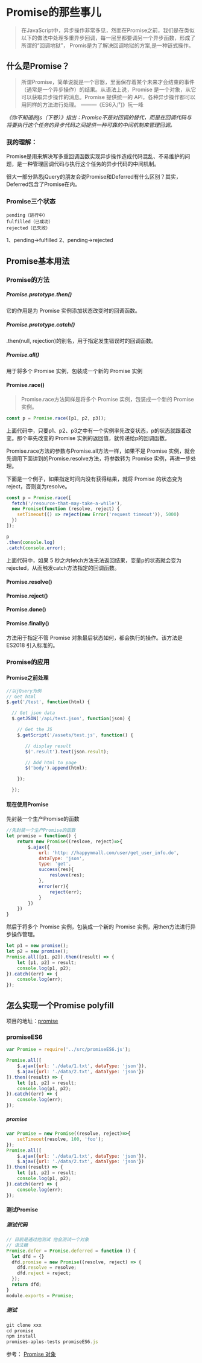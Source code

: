 

# Promise的那些事儿

>在JavaScript中，异步操作非常多见，然而在Promise之前，我们是在类似以下的做法中处理多重异步回调，每一层里都要调另一个异步函数，形成了所谓的“回调地狱”， Promis是为了解决回调地狱的方案,是一种链式操作。

## 什么是Promise？
>所谓Promise，简单说就是一个容器，里面保存着某个未来才会结束的事件（通常是一个异步操作）的结果。从语法上说，Promise 是一个对象，从它可以获取异步操作的消息。Promise 提供统一的 API，各种异步操作都可以用同样的方法进行处理。
                                                                                                                           ———《ES6入门》阮一峰

*《你不知道的js（下卷）》指出：Promise不是对回调的替代，而是在回调代码与将要执行这个任务的异步代码之间提供一种可靠的中间机制来管理回调。*

### 我的理解：
Promise是用来解决写多重回调函数实现异步操作造成代码混乱、不易维护的问题，是一种管理回调代码与执行这个任务的异步代码的中间机制。

很大一部分熟悉jQuery的朋友会说Promise和Deferred有什么区别？其实，Deferred包含了Promise在内。

### Promise三个状态

```
pending（进行中）
fulfilled（已成功）
rejected（已失败）
```

1、pending->fulfilled
2、pending->rejected

## Promise基本用法

### Promise的方法

##### Promise.prototype.then()
它的作用是为 Promise 实例添加状态改变时的回调函数。

##### Promise.prototype.catch()
.then(null, rejection)的别名，用于指定发生错误时的回调函数。

##### Promise.all()
用于将多个 Promise 实例，包装成一个新的 Promise 实例

#### Promise.race()

>Promise.race方法同样是将多个 Promise 实例，包装成一个新的 Promise 实例。
```javascript
const p = Promise.race([p1, p2, p3]);
```
上面代码中，只要p1、p2、p3之中有一个实例率先改变状态，p的状态就跟着改变。那个率先改变的 Promise 实例的返回值，就传递给p的回调函数。

Promise.race方法的参数与Promise.all方法一样，如果不是 Promise 实例，就会先调用下面讲到的Promise.resolve方法，将参数转为 Promise 实例，再进一步处理。

下面是一个例子，如果指定时间内没有获得结果，就将 Promise 的状态变为reject，否则变为resolve。
```javascript
const p = Promise.race([
  fetch('/resource-that-may-take-a-while'),
  new Promise(function (resolve, reject) {
    setTimeout(() => reject(new Error('request timeout')), 5000)
  })
]);

p
.then(console.log)
.catch(console.error);
```
上面代码中，如果 5 秒之内fetch方法无法返回结果，变量p的状态就会变为rejected，从而触发catch方法指定的回调函数。

#### Promise.resolve()
#### Promise.reject()

#### Promise.done()

#### Promise.finally()
方法用于指定不管 Promise 对象最后状态如何，都会执行的操作。该方法是 ES2018 引入标准的。

### Promise的应用

#### Promise之前处理
```javascript
//以jQuery为例
// Get html
$.get('/test', function(html) {

  // Get json data
  $.getJSON('/api/test.json', function(json) {

    // Get the JS
    $.getScript('/assets/test.js', function() {

       // display result
       $('.result').text(json.result);

       // Add html to page
       $('body').append(html);

    });

  });

```

#### 现在使用Promise

先封装一个生产Promise的函数

```javascript
//先封装一个生产Promise的函数
let promise = function() {
    return new Promise((reslove, reject)=>{
        $.ajax({
            url: 'http: //happymmall.com/user/get_user_info.do',
            dataType: 'json',
            type: 'get',
            success(res){
                reslove(res);
            },
            error(err){
                reject(err);
            }
        })
    })
}   
```

然后于将多个 Promise 实例，包装成一个新的 Promise 实例，用then方法进行异步操作管理。

```javascript
let p1 = new promise();
let p2 = new promise();
Promise.all([p1, p2]).then((result) => {
    let [p1, p2] = result;
    console.log(p1, p2);
}).catch((err) => {
    console.log(err);
});
```

## 怎么实现一个Promise polyfill

项目的地址：[promise](https://www.github.com/zenquan/promise.git)

### promiseES6

```JavaScript
var Promise = require('../src/promiseES6.js');

Promise.all([
    $.ajax({url: './data/1.txt', dataType: 'json'}),
    $.ajax({url: './data/2.txt', dataType: 'json'})
]).then((result) => {
    let [p1, p2] = result;
    console.log(p1, p2);
}).catch((err) => {
    console.log(err);
});

``` 

##### promise

```JavaScript
var Promise = new Promise((resolve, reject)=>{
    setTimeout(resolve, 100, 'foo');
});
Promise.all([
    $.ajax({url: './data/1.txt', dataType: 'json'}),
    $.ajax({url: './data/2.txt', dataType: 'json'})
]).then((result) => {
    let [p1, p2] = result;
    console.log(p1, p2);
}).catch((err) => {
    console.log(err);
});
```
#### 测试Promise

##### 测试代码

```JavaScript
// 目前是通过他测试 他会测试一个对象
// 语法糖
Promise.defer = Promise.deferred = function () {
  let dfd = {}
  dfd.promise = new Promise((resolve, reject) => {
    dfd.resolve = resolve;
    dfd.reject = reject;
  });
  return dfd;
}
module.exports = Promise;
```
##### 测试
```JavaScript
git clone xxx
cd promise
npm install
promises-aplus-tests promiseES6.js
```

参考：
[Promise 对象](http://es6.ruanyifeng.com/#docs/promise)

